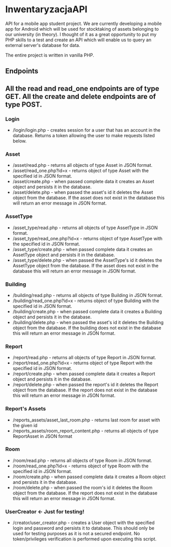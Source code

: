 # InwentaryzacjaAPI
API for a mobile app student project. We are currently developing a mobile app for
Android which will be used for stocktaking of assets belonging to our university (in theory).
I thought of it as a great opportunity to put my PHP skills to a test and create an API which
will enable us to query an external server's database for data.

The entire project is written in vanilla PHP.

## Endpoints
All the read and read_one endpoints are of type GET. 
All the create and delete endpoints are of type POST.
-----------------------------------------------------
### Login
* /login/login.php - creates session for a user that has an
account in the database. Returns a token allowing the user
to make requests listed below.
### Asset
* /asset/read.php - returns all objects of type Asset in JSON
format.
* /asset/read_one.php?id=x - returns object of type Asset with
 the specified id in JSON format.
* /asset/create.php - when passed complete data it creates
 an Asset object and persists it in the database.
* /asset/delete.php - when passed the asset's id it deletes
  the Asset object from the database. If the asset does not exist
  in the database this will return an error 
  message in JSON format.
### AssetType
* /asset_type/read.php - returns all objects of type AssetType
 in JSON format.
* /asset_type/read_one.php?id=x - returns object of type AssetType
 with the specified id in JSON format.
* /asset_type/create.php - when passed complete data it creates
 an AssetType object and persists it in the database.
* /asset_type/delete.php - when passed the AssetType's id it
 deletes the AssetType object from the database. If the asset
 does not exist in the database this will return an error 
 message in JSON format.
 ### Building
 * /building/read.php - returns all objects of type Building in JSON
 format.
 * /building/read_one.php?id=x - returns object of type Building with
  the specified id in JSON format.
 * /building/create.php - when passed complete data it creates
  a Building object and persists it in the database.
 * /building/delete.php - when passed the asset's id it deletes
   the Building object from the database. If the building does not
   exist in the database this will return an error 
   message in JSON format.
 ### Report
  * /report/read.php - returns all objects of type Report in JSON
  format.
  * /report/read_one.php?id=x - returns object of type Report with
   the specified id in JSON format.
  * /report/create.php - when passed complete data it creates
   a Report object and persists it in the database.
  * /report/delete.php - when passed the report's id it deletes
    the Report object from the database. If the report does not
    exist in the database this will return an error 
    message in JSON format.
  ### Report's Assets
  * /reports_assets/asset_last_room.php - returns last room for
   asset with the given id
  * /reports_assets/room_report_content.php - returns all objects
  of type ReportAsset in JSON format 
  ### Room
  * /room/read.php - returns all objects of type Room in JSON
  format.
  * /room/read_one.php?id=x - returns object of type Room with
  the specified id in JSON format.
  * /room/create.php - when passed complete data it creates
  a Room object and persists it in the database.
  * /room/delete.php - when passed the room's id it deletes
  the Room object from the database. If the report does not
  exist in the database this will return an error 
  message in JSON format.
  ### UserCreator <- Just for testing!
 * /creator/user_creator.php - creates a User object with 
 the specified login and password and persists it to database.
 This should only be used for testing purposes as it is not 
 a secured endpoint. No token/privileges verification is performed
 upon executing this script.

